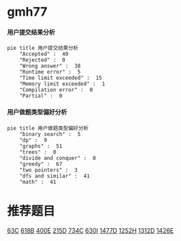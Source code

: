 # gmh77

<!-- tabs:start -->



#### **用户提交结果分析**

```mermaid
pie title 用户提交结果分析
    "Accepted" :  40
    "Rejected" :  0
    "Wrong answer" :  38
    "Runtime error" :  5
    "Time limit exceeded" :  15
    "Memory limit exceeded" :  1
    "Compilation error" :  0
    "Partial" :  0
```

#### **用户做题类型偏好分析**

```mermaid
pie title 用户做题类型偏好分析
    "binary search" :  5
    "dp" :  9
    "graphs" :  51
    "trees" :  0
    "divide and conquer" :  0
    "greedy" :  67
    "two pointers" :  3
    "dfs and similar" :  41
    "math" :  41
```



<!-- tabs:end -->
# 推荐题目
[63C](https://codeforces.com/contest/63/problem/C)
[618B](https://codeforces.com/contest/618/problem/B)
[400E](https://codeforces.com/contest/400/problem/E)
[215D](https://codeforces.com/contest/215/problem/D)
[734C](https://codeforces.com/contest/734/problem/C)
[630I](https://codeforces.com/contest/630/problem/I)
[1477D](https://codeforces.com/contest/1477/problem/D)
[1252H](https://codeforces.com/contest/1252/problem/H)
[1312D](https://codeforces.com/contest/1312/problem/D)
[1426E](https://codeforces.com/contest/1426/problem/E)
